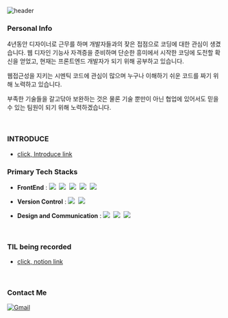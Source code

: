 ![header](https://capsule-render.vercel.app/api?type=waving&&color=0:fceabb,100:f8b500&height=180&section=header&text=Welcome%20To%20My%20GitHub!&fontSize=45&fontColor=333&fontAlignY=35&animation=fadeIn)

### Personal Info
4년동안 디자이너로 근무를 하며 개발자들과의 잦은 접점으로 코딩에 대한 관심이 생겼습니다. 웹 디자인 기능사 자격증을 준비하며 단순한 흥미에서 시작한 코딩에 도전할 확신을 얻었고, 현재는 프론트엔드 개발자가 되기 위해 공부하고 있습니다.

웹접근성을 지키는 시멘틱 코드에 관심이 많으며 누구나 이해하기 쉬운 코드를 짜기 위해 노력하고 있습니다.

부족한 기술들을 갈고닦아 보완하는 것은 물론 기술 뿐만이 아닌 협업에 있어서도 믿을 수 있는 팀원이 되기 위해 노력하겠습니다.

<br />

### INTRODUCE

- [click, Introduce link](https://narrow-nectarine-b14.notion.site/INTRODUCE-7849b212511a45a7a0579adc05a4dbb9)
  <br />


### Primary Tech Stacks
- <b>FrontEnd</b> : <img src="https://img.shields.io/badge/HTML5-E34F26?style=flat-square&logo=HTML5&logoColor=white"/>&nbsp;&nbsp;<img src="https://img.shields.io/badge/CSS3-1572B6?style=flat-square&logo=CSS3&logoColor=white"/>&nbsp;&nbsp;<img src="https://img.shields.io/badge/Scss-CC6699?style=flat-square&logo=Sass&logoColor=white"/>&nbsp;&nbsp;<img src="https://img.shields.io/badge/JavaScript-F7DF1E?style=flat-square&logo=JavaScript&logoColor=black"/>&nbsp;&nbsp;<img src="https://img.shields.io/badge/jQuery-0769AD?style=flat-square&logo=jQuery&logoColor=white"/>

- <b>Version Control</b> : <img src="https://img.shields.io/badge/Git-F05032?style=flat-square&logo=Git&logoColor=white"/>&nbsp;&nbsp;<img src="https://img.shields.io/badge/GitHub-181717?style=flat-square&logo=GitHub&logoColor=white"/>

- <b>Design and Communication</b> : <img src="https://img.shields.io/badge/Figma-F24E1E?style=flat-square&logo=Figma&logoColor=white"/>&nbsp;&nbsp;<img src="https://img.shields.io/badge/Adobe Photoshop-31A8FF?style=flat-square&logo=Adobe Photoshop&logoColor=white"/>&nbsp;&nbsp;<img src="https://img.shields.io/badge/Adobe Illustrator-FF9A00?style=flat-square&logo=Adobe Illustrator&logoColor=white"/>
<br />


### TIL being recorded
- [click, notion link](https://narrow-nectarine-b14.notion.site/EZEN-TIL-6fb4032692a24bfab96d2b0c18c79cbb)
<br />


### Contact Me
[![Gmail](https://img.shields.io/badge/Gmail-D14836?style=flat-square&logo=gmail&logoColor=white&link=mailto:lja3248@gmail.com)](mailto:lja3248@gmail.com)
